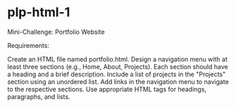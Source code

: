 # plp-html-1
Mini-Challenge: Portfolio Website

Requirements:




Create an HTML file named portfolio.html.
Design a navigation menu with at least three sections (e.g., Home, About, Projects).
Each section should have a heading and a brief description.
Include a list of projects in the "Projects" section using an unordered list.
Add links in the navigation menu to navigate to the respective sections.
Use appropriate HTML tags for headings, paragraphs, and lists.
